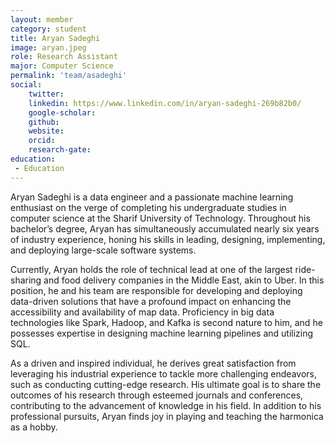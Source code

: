 ```yaml
---
layout: member
category: student
title: Aryan Sadeghi
image: aryan.jpeg
role: Research Assistant
major: Computer Science
permalink: 'team/asadeghi'
social:
    twitter: 
    linkedin: https://www.linkedin.com/in/aryan-sadeghi-269b82b0/
    google-scholar: 
    github: 
    website:
    orcid: 
    research-gate: 
education:
 - Education
---
```


Aryan Sadeghi is a data engineer and a passionate machine learning enthusiast on the verge of completing his undergraduate studies in computer science at the Sharif University of Technology. Throughout his bachelor’s degree, Aryan has simultaneously accumulated nearly six years of industry experience, honing his skills in leading, designing, implementing, and deploying large-scale software systems.

Currently, Aryan holds the role of technical lead at one of the largest ride-sharing and food delivery companies in the Middle East, akin to Uber. In this position, he and his team are responsible for developing and deploying data-driven solutions that have a profound impact on enhancing the accessibility and availability of map data. Proficiency in big data technologies like Spark, Hadoop, and Kafka is second nature to him, and he possesses expertise in designing machine learning pipelines and utilizing SQL.

As a driven and inspired individual, he derives great satisfaction from leveraging his industrial experience to tackle more challenging endeavors, such as conducting cutting-edge research. His ultimate goal is to share the outcomes of his research through esteemed journals and conferences, contributing to the advancement of knowledge in his field. In addition to his professional pursuits, Aryan finds joy in playing and teaching the harmonica as a hobby.
